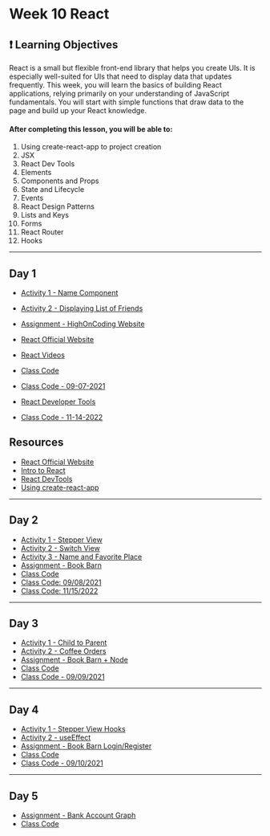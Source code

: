 # Week 10 React
<h2>❗ Learning Objectives</h2>
React is a small but flexible front-end library that helps you create UIs. It is especially well-suited for UIs that need to display data that updates frequently. This week, you will learn the basics of building React applications, relying primarily on your understanding of JavaScript fundamentals. You will start with simple functions that draw data to the page and build up your React knowledge. 

<h4>After completing this lesson, you will be able to:</h4>

1. Using create-react-app to project creation
2. JSX
3. React Dev Tools
4. Elements
5. Components and Props
6. State and Lifecycle
7. Events
8. React Design Patterns
9. Lists and Keys
10. Forms
11. React Router
12. Hooks

---

## Day 1 

- [Activity 1 - Name Component](day1/activities/name-component.md) 
- [Activity 2 - Displaying List of Friends](day1/activities/list-friends.md)
- [Assignment - HighOnCoding Website](day1/assignments/hoc.md)
- [React Official Website](https://reactjs.org/)
- [React Videos](https://www.youtube.com/playlist?list=PLDMXqpbtInQiMheYtqZBO5PsZy5ZQ4IoS)
- [Class Code](day1/code-downloads/hello-react.zip)
- [Class Code - 09-07-2021](day1/code-downloads/hello-react-09-07.zip)
- [React Developer Tools](https://chrome.google.com/webstore/detail/react-developer-tools/fmkadmapgofadopljbjfkapdkoienihi?hl=en)

- [Class Code - 11-14-2022](day1/code-downloads//hello-react-09-07.zip)

## Resources 
- [React Official Website](https://reactjs.org/)
- [Intro to React](https://digitalcrafts.instructure.com/courses/212/pages/reading-intro-to-react?module_item_id=39561)
- [React DevTools](https://digitalcrafts.instructure.com/courses/212/pages/reading-react-devtools?module_item_id=39562)
- [Using create-react-app](https://digitalcrafts.instructure.com/courses/212/pages/reading-using-create-react-app?module_item_id=39563)
---
## Day 2 

- [Activity 1 - Stepper View](day2/activities/stepper.md) 
- [Activity 2 - Switch View](day2/activities/switch.md)
- [Activity 3 - Name and Favorite Place](day3/activities/name-place.md)
- [Assignment - Book Barn](day2/assignments/book-barn.md)
- [Class Code](day2/code-downloads/react-day2.zip)
- [Class Code: 09/08/2021](day2/code-downloads/hello-react-react-day2.zip)
- [Class Code: 11/15/2022](day2/code-downloads/hello-react-11-15-2022.zip)
---
## Day 3 

- [Activity 1 - Child to Parent](day3/activities/child2parent.md)
- [Activity 2 - Coffee Orders](day3/activities/coffee-orders.md)
- [Assignment - Book Barn + Node](day3/assignments/book-barn-node.md) 
- [Class Code](day3/code-downloads/BookBarn.zip)
- [Class Code - 09/09/2021](day3/code-downloads/books-react-and-server.zip)

---
## Day 4 
- [Activity 1 - Stepper View Hooks](day4/activities/stepper-view-hooks.md)
- [Activity 2 - useEffect](day4/activities/loading-users.md)
- [Assignment - Book Barn Login/Register](day4/assignments/book-barn-login.md)
- [Class Code](day4/code-downloads/MoviesApp.zip)
- [Class Code - 09/10/2021](day4/code-downloads/movies-app-hooks.zip)
---
## Day 5 

- [Assignment - Bank Account Graph](day5/assignments/graph.md)
- [Class Code](day5/code-downloads/MoviesApp.zip) 
